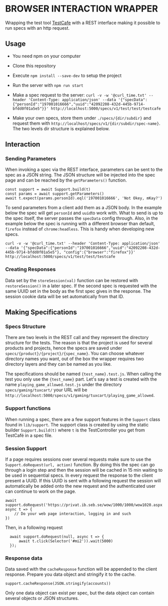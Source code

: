 # BROWSER INTERACTION WRAPPER

Wrapping the test tool [TestCafe](https://devexpress.github.io/testcafe/) with a REST interface making it possible to run specs with an http request.

## Usage

- You need npm on your computer

- Clone this repository

- Execute `npm install --save-dev` to setup the project

- Run the server with `npm run start` 

- Make a spec request to the server: 
    `curl -v -w '@curl_time.txt' --header 'Content-Type: application/json' --data '{"specData":{"personId":"197001016666","uuid":"42092208-432d-445b-9714-bfdd0f01a5e5"}}' http://localhost:5000/specs/v1/test/test/testcafe`

- Make your own specs, store them under `./specs/{dir/subdir}` and request them with `http://localhost/specs/v1/{dir/subdir/spec-name}`. The two levels dir structure is explained below. 

## Interaction

### Sending Parameters

When invoking a spec via the REST interface, parameters can be sent to the spec as a JSON string. The JSON structure will be injected into the spec page and can be reached by the `getParameters()` function.

    const support = await Support.build(t)
    const params = await support.getParameters()
    await t.expect(params.personId).eql('197001016666', 'Not Okey, mKay?')

To send parameters from a client add them as a JSON body. In the example below the spec will get `personId` and `uuid`to work with. What to send is up to the spec itself, the server passes the `specData` config through. Also, in the example below the spec is running with a different browser than default, `firefox` instead of `chrome:headless`. This is handy when developing new specs.

    curl -v -w '@curl_time.txt' --header 'Content-Type: application/json' --data '{"specData":{"personId":"197001016666","uuid":"42092208-432d-445b-9714-bfdd0f01a5e5"}, "config":{"browser":"firefox"}}' http://localhost:5000/specs/v1/test/test/testcafe

### Creating Responses

Data set by the `storeSession(val)` function can be restored with `restoreSession()` in a later spec. If the second spec is requested with the same UUID set in the body as the first spec gives in the response. The session cookie data will be set automatically from that ID.

## Making Specifications

### Specs Structure

There are two levels in the REST call and they represent the directory structure for the tests. The reason is that the project is used for several products and projects, hence the specs are saved under `specs/{product}/{project}/{spec_name}`. You can choose whatever directory names you want, out of the box the wrapper requires two directory layers and they can be named as you like.

The specifications should be named `{test_name}.test.js`. When calling the test you only use the `{test_name}` part. Let's say a test is created with the name `playing_game_allowed.test.js` under the directory `specs/gaming/tuxcart/` your URL will be 
`http://localhost:5000/specs/v1/gaming/tuxcart/playing_game_allowed`.

### Support functions

When running a spec, there are a few support features in the `Support` class found in `lib/support`. The support class is created by using the static builder `Support.build(t)` where `t` is the TestController you get from TestCafé in a spec file.

### Session Support

If a page requires sessions over several requests make sure to use the `Support.doRequest(url, action)` function. By doing this the spec can go through a login step and then the session will be cached in 15 min waiting to be used in sequential specs. In every request the response to the client present a UUID. If this UUID is sent with a following request the session will automatically be added onto the new request and the authenticated user can continue to work on the page.

    await support.doRequest('https://privat.ib.seb.se/wow/1000/1000/wow1020.aspx', async t => {
        // Do your web page interaction, logging in and such
    })

Then, in a following request

      await support.doRequest(null, async t => {
          await t.click(Selector('#mi2')).wait(5000)
      });

### Response data

Data saved with the `cacheResponse` function will be appended to the client response. Prepare you data object and stringify it to the cache.

    support.cacheResponse(JSON.stringify(accounts))

Only one data object can exist per spec, but the data object can contain several objects or JSON structures.
